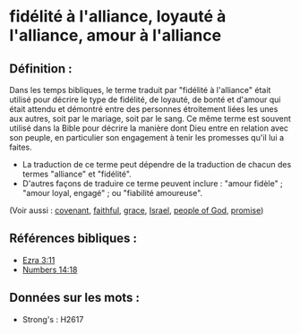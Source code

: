 # fidélité à l'alliance, loyauté à l'alliance, amour à l'alliance

## Définition :

Dans les temps bibliques, le terme traduit par "fidélité à l'alliance" était utilisé pour décrire le type de fidélité, de loyauté, de bonté et d'amour qui était attendu et démontré entre des personnes étroitement liées les unes aux autres, soit par le mariage, soit par le sang. Ce même terme est souvent utilisé dans la Bible pour décrire la manière dont Dieu entre en relation avec son peuple, en particulier son engagement à tenir les promesses qu'il lui a faites.

* La traduction de ce terme peut dépendre de la traduction de chacun des termes "alliance" et "fidélité".
* D'autres façons de traduire ce terme peuvent inclure : "amour fidèle" ; "amour loyal, engagé" ; ou "fiabilité amoureuse".

(Voir aussi : [covenant](../kt/covenant.md), [faithful](../kt/faithful.md), [grace](../kt/grace.md), [Israel](../kt/israel.md), [people of God](../kt/peopleofgod.md), [promise](../kt/promise.md))

## Références bibliques :

* [Ezra 3:11](rc://en/tn/help/ezr/03/11)
* [Numbers 14:18](rc://en/tn/help/num/14/18)

## Données sur les mots :

* Strong's : H2617
